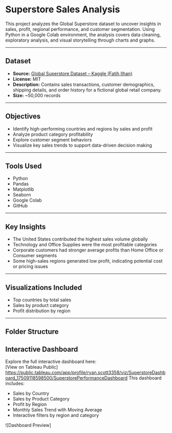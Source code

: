 # Superstore Sales Analysis

This project analyzes the Global Superstore dataset to uncover insights in sales, profit, regional performance, and customer segmentation. Using Python in a Google Colab environment, the analysis covers data cleaning, exploratory analysis, and visual storytelling through charts and graphs.

---

## Dataset

- **Source:** [Global Superstore Dataset – Kaggle (Fatih Ilhan)](https://www.kaggle.com/datasets/fatihilhan/global-superstore-dataset)
- **License:** MIT
- **Description:** Contains sales transactions, customer demographics, shipping details, and order history for a fictional global retail company.
- **Size:** ~50,000 records

---

## Objectives

- Identify high-performing countries and regions by sales and profit
- Analyze product category profitability
- Explore customer segment behaviors
- Visualize key sales trends to support data-driven decision making

---

## Tools Used

- Python
- Pandas
- Matplotlib
- Seaborn
- Google Colab
- GitHub

---

## Key Insights

- The United States contributed the highest sales volume globally
- Technology and Office Supplies were the most profitable categories
- Corporate customers had stronger average profits than Home Office or Consumer segments
- Some high-sales regions generated low profit, indicating potential cost or pricing issues

---

## Visualizations Included

- Top countries by total sales
- Sales by product category
- Profit distribution by region

---

## Folder Structure

## Interactive Dashboard

Explore the full interactive dashboard here:  
[View on Tableau Public] https://public.tableau.com/app/profile/ryan.scott3358/viz/SuperstoreDashboard_17509118598500/SuperstorePerformanceDashboard 
This dashboard includes:
- Sales by Country
- Sales by Product Category
- Profit by Region
- Monthly Sales Trend with Moving Average
- Interactive filters by region and category

![Dashboard Preview] 
